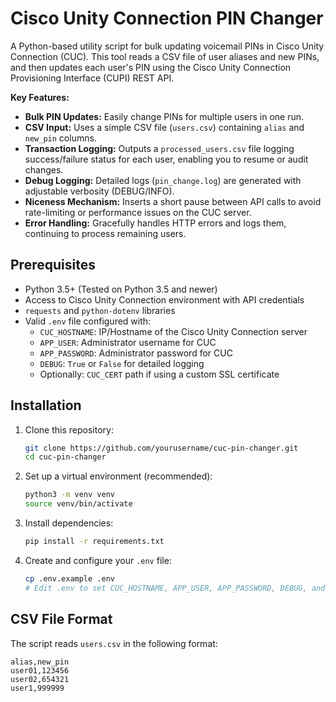 # Cisco Unity Connection PIN Changer

A Python-based utility script for bulk updating voicemail PINs in Cisco Unity Connection (CUC). This tool reads a CSV file of user aliases and new PINs, and then updates each user's PIN using the Cisco Unity Connection Provisioning Interface (CUPI) REST API.

**Key Features:**

- **Bulk PIN Updates:** Easily change PINs for multiple users in one run.
- **CSV Input:** Uses a simple CSV file (`users.csv`) containing `alias` and `new_pin` columns.
- **Transaction Logging:** Outputs a `processed_users.csv` file logging success/failure status for each user, enabling you to resume or audit changes.
- **Debug Logging:** Detailed logs (`pin_change.log`) are generated with adjustable verbosity (DEBUG/INFO).
- **Niceness Mechanism:** Inserts a short pause between API calls to avoid rate-limiting or performance issues on the CUC server.
- **Error Handling:** Gracefully handles HTTP errors and logs them, continuing to process remaining users.

## Prerequisites

- Python 3.5+ (Tested on Python 3.5 and newer)
- Access to Cisco Unity Connection environment with API credentials
- `requests` and `python-dotenv` libraries
- Valid `.env` file configured with:
  - `CUC_HOSTNAME`: IP/Hostname of the Cisco Unity Connection server
  - `APP_USER`: Administrator username for CUC
  - `APP_PASSWORD`: Administrator password for CUC
  - `DEBUG`: `True` or `False` for detailed logging
  - Optionally: `CUC_CERT` path if using a custom SSL certificate

## Installation

1. Clone this repository:
    ```bash
    git clone https://github.com/yourusername/cuc-pin-changer.git
    cd cuc-pin-changer
    ```

2. Set up a virtual environment (recommended):
    ```bash
    python3 -m venv venv
    source venv/bin/activate
    ```

3. Install dependencies:
    ```bash
    pip install -r requirements.txt
    ```

4. Create and configure your `.env` file:
    ```bash
    cp .env.example .env
    # Edit .env to set CUC_HOSTNAME, APP_USER, APP_PASSWORD, DEBUG, and optionally CUC_CERT.
    ```

## CSV File Format

The script reads `users.csv` in the following format:

```csv
alias,new_pin
user01,123456
user02,654321
user1,999999
```
